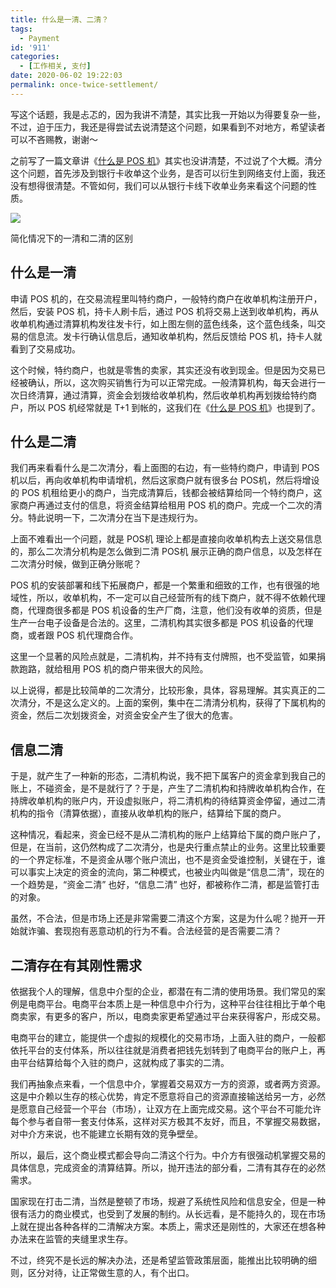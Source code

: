 ```yaml
---
title: 什么是一清、二清？
tags:
  - Payment
id: '911'
categories:
  - [工作相关, 支付]
date: 2020-06-02 19:22:03
permalink: once-twice-settlement/
---
```


写这个话题，我是忐忑的，因为我讲不清楚，其实比我一开始以为得要复杂一些，不过，迫于压力，我还是得尝试去说清楚这个问题，如果看到不对地方，希望读者可以不吝赐教，谢谢～

之前写了一篇文章讲《[什么是 POS 机](https://sexywp.com/what-is-pos.htm)》其实也没讲清楚，不过说了个大概。清分这个问题，首先涉及到银行卡收单这个业务，是否可以衍生到网络支付上面，我还没有想得很清楚。不管如何，我们可以从银行卡线下收单业务来看这个问题的性质。

![](../images/2020/06/一清和二清的区别-1.png)

简化情况下的一清和二清的区别

## 什么是一清

申请 POS 机的，在交易流程里叫特约商户，一般特约商户在收单机构注册开户，然后，安装 POS 机，持卡人刷卡后，通过 POS 机将交易上送到收单机构，再从收单机构通过清算机构发往发卡行，如上图左侧的蓝色线条，这个蓝色线条，叫交易的信息流。发卡行确认信息后，通知收单机构，然后反馈给 POS 机，持卡人就看到了交易成功。

这个时候，特约商户，也就是零售的卖家，其实还没有收到现金。但是因为交易已经被确认，所以，这次购买销售行为可以正常完成。一般清算机构，每天会进行一次日终清算，通过清算，资金会划拨给收单机构，然后收单机构再划拨给特约商户，所以 POS 机经常就是 T+1 到帐的，这我们在《[什么是 POS 机](https://sexywp.com/what-is-pos.htm)》也提到了。

## 什么是二清

我们再来看看什么是二次清分，看上面图的右边，有一些特约商户，申请到 POS 机以后，再向收单机构申请增机，然后这家商户就有很多台 POS机，然后将增设的 POS 机租给更小的商户，当完成清算后，钱都会被结算给同一个特约商户，这家商户再通过支付的信息，将资金结算给租用 POS 机的商户。完成一个二次的清分。特此说明一下，二次清分在当下是违规行为。

上面不难看出一个问题，就是 POS机 理论上都是直接向收单机构去上送交易信息的，那么二次清分机构是怎么做到二清 POS机 展示正确的商户信息，以及怎样在二次清分时候，做到正确分账呢？

POS 机的安装部署和线下拓展商户，都是一个繁重和细致的工作，也有很强的地域性，所以，收单机构，不一定可以自己经营所有的线下商户，就不得不依赖代理商，代理商很多都是 POS 机设备的生产厂商，注意，他们没有收单的资质，但是生产一台电子设备是合法的。这里，二清机构其实很多都是 POS 机设备的代理商，或者跟 POS 机代理商合作。

这里一个显著的风险点就是，二清机构，并不持有支付牌照，也不受监管，如果捐款跑路，就给租用 POS 机的商户带来很大的风险。

以上说得，都是比较简单的二次清分，比较形象，具体，容易理解。其实真正的二次清分，不是这么定义的。上面的案例，集中在二清清分机构，获得了下属机构的资金，然后二次划拨资金，对资金安全产生了很大的危害。

## 信息二清

于是，就产生了一种新的形态，二清机构说，我不把下属客户的资金拿到我自己的账上，不碰资金，是不是就行了？于是，产生了二清机构和持牌收单机构合作，在持牌收单机构的账户内，开设虚拟账户，将二清机构的待结算资金停留，通过二清机构的指令（清算依据），直接从收单机构的账户，结算给下属的商户。

这种情况，看起来，资金已经不是从二清机构的账户上结算给下属的商户账户了，但是，在当前，这仍然构成了二次清分，也是央行重点禁止的业务。这里比较重要的一个界定标准，不是资金从哪个账户流出，也不是资金受谁控制，关键在于，谁可以事实上决定的资金的流向，第二种模式，也被业内叫做是“信息二清”，现在的一个趋势是，“资金二清” 也好，“信息二清” 也好，都被称作二清，都是监管打击的对象。

虽然，不合法，但是市场上还是非常需要二清这个方案，这是为什么呢？抛开一开始就诈骗、套现抱有恶意动机的行为不看。合法经营的是否需要二清？

## 二清存在有其刚性需求

依据我个人的理解，信息中介型的企业，都潜在有二清的使用场景。我们常见的案例是电商平台。电商平台本质上是一种信息中介行为，这种平台往往相比于单个电商卖家，有更多的客户，所以，电商卖家更希望通过平台来获得客户，形成交易。

电商平台的建立，能提供一个虚拟的规模化的交易市场，上面入驻的商户，一般都依托平台的支付体系，所以往往就是消费者把钱先划转到了电商平台的账户上，再由平台结算给每个入驻的商户，这就构成了事实的二清。

我们再抽象点来看，一个信息中介，掌握着交易双方一方的资源，或者两方资源。这是中介赖以生存的核心优势，肯定不愿意将自己的资源直接输送给另一方，必然是愿意自己经营一个平台（市场），让双方在上面完成交易。这个平台不可能允许每个参与者自带一套支付体系，这样对买方极其不友好，而且，不掌握交易数据，对中介方来说，也不能建立长期有效的竞争壁垒。

所以，最后，这个商业模式都会导向二清这个行为。中介方有很强动机掌握交易的具体信息，完成资金的清算结算。所以，抛开违法的部分看，二清有其存在的必然需求。

国家现在打击二清，当然是整顿了市场，规避了系统性风险和信息安全，但是一种很有活力的商业模式，也受到了发展的制约。从长远看，是不能持久的，现在市场上就在提出各种各样的二清解决方案。本质上，需求还是刚性的，大家还在想各种办法来在监管的夹缝里求生存。

不过，终究不是长远的解决办法，还是希望监管政策层面，能推出比较明确的细则，区分对待，让正常做生意的人，有个出口。